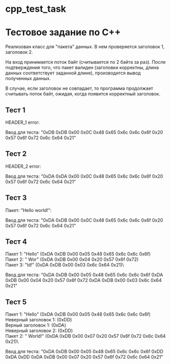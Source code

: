 # cpp_test_task
# Тестовое задание по C++

Реализован класс для "пакета" данных. В нем проверяется заголовок 1, заголовок 2.

На вход принимается поток байт (считывается по 2 байта за раз). 
После подтверждения того, что пакет валиден (заголовки корректны, длина данных соответствует заданной длине), производится вывод полученных данных.

В случае, если заголовок не совпадает, то программа продолжает считывать поток байт, ожидая, когда появится корректный заголовок.

## Тест 1 
HEADER_1 error:

Ввод для теста: "0xDB 0xDB 0x00 0x0C 0x48 0x65 0x6c 0x6c 0x6f 0x20 0x57 0x6f 0x72 0x6c 0x64 0x21"

## Тест 2 
HEADER_2 error:

Ввод для теста: "0xDA 0xDA 0x00 0x0C 0x48 0x65 0x6c 0x6c 0x6f 0x20 0x57 0x6f 0x72 0x6c 0x64 0x21"

## Тест 3 
Пакет: "Hello world!":

Ввод для теста: "0xDA 0xDB 0x00 0x0C 0x48 0x65 0x6c 0x6c 0x6f 0x20 0x57 0x6f 0x72 0x6c 0x64 0x21"

## Тест 4 
Пакет 1: "Hello" (0xDA 0xDB 0x00 0x05 0x48 0x65 0x6c 0x6c 0x6f)\
Пакет 2: " Wor" (0xDA 0xDB 0x00 0x04 0x20 0x57 0x6f 0x72)\
Пакет 3: "ld!" (0xDA 0xDB 0x00 0x03 0x6c 0x64 0x21)\

Ввод для теста: "0xDA 0xDB 0x00 0x05 0x48 0x65 0x6c 0x6c 0x6f 0xDA 0xDB 0x00 0x04 0x20 0x57 0x6f 0x72 0xDA 0xDB 0x00 0x03 0x6c 0x64 0x21"

## Тест 5
Пакет 1: "Hello" (0xDA 0xDB 0x00 0x05 0x48 0x65 0x6c 0x6c 0x6f)\
Неверный заголовок 1: (0xDD)\
Верный заголовок 1: (0xDA)\
Неверный заголовок 2: (0xDD)\
Пакет 2: " World!" (0xDA 0xDB 0x00 0x07 0x20 0x57 0x6f 0x72 0x6c 0x64 0x21)\

Ввод для теста: "0xDA 0xDB 0x00 0x05 0x48 0x65 0x6c 0x6c 0x6f 0xDD 0xDA 0xDD 0xDA 0xDB 0x00 0x07 0x20 0x57 0x6f 0x72 0x6c 0x64 0x21"